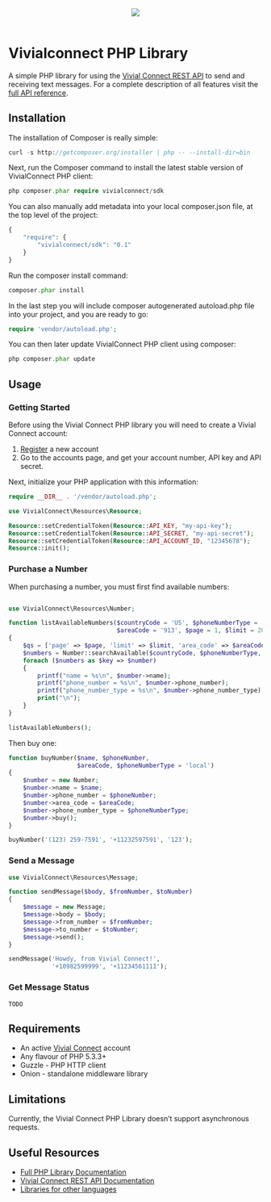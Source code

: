 <!DOCTYPE html>
<html lang="en">
<head>
    <meta charset="utf-8">
    <meta http-equiv="X-UA-Compatible" content="IE=edge">
    <meta name="viewport" content="width=device-width, initial-scale=1">
    <title>Vivial Connect PHP Library</title>
    <link rel="stylesheet" href="/css/github-markdown.css">
    <link rel="stylesheet" href="/css/style.css">
    <link rel="shortcut icon" href="/img/favicon.png'">
</head>
<body class="markdown-body">
    <header style="padding-left: 0px">
        <img src="/img/logo.png"><br>
    </header>

# Vivialconnect PHP Library

A simple PHP library for using the [Vivial Connect REST API](https://www.vivialconnect.net/) to send and receiving text messages. For a complete description of all features visit the [full API reference](https://vivialconnect.github.io/vivialconnect-php/).

Installation
------------

The installation of Composer is really simple:

```php
curl -s http://getcomposer.org/installer | php -- --install-dir=bin
```

Next, run the Composer command to install the latest stable version of VivialConnect PHP client:

```php
php composer.phar require vivialconnect/sdk
```

You can also manually add metadata into your local composer.json file, at the top level of the project:

```php
{
    "require": {
        "vivialconnect/sdk": "0.1"
    }
}
```

Run the composer install command:

```php
composer.phar install
```

In the last step you will include composer autogenerated autoload.php file into your project, and you are ready to go:


```php
require 'vendor/autoload.php';
```

You can then later update VivialConnect PHP client using composer:

```php
php composer.phar update
```


Usage
-----

### Getting Started 

Before using the Vivial Connect PHP library you will need to create a Vivial Connect account:

1. [Register](https://www.vivialconnect.net/register/) a new account 
2. Go to the accounts page, and get your account number, API key and API secret.

Next, initialize your PHP application with this information:


```php
require __DIR__ . '/vendor/autoload.php';

use VivialConnect\Resources\Resource;

Resource::setCredentialToken(Resource::API_KEY, "my-api-key");
Resource::setCredentialToken(Resource::API_SECRET, "my-api-secret");
Resource::setCredentialToken(Resource::API_ACCOUNT_ID, "12345678");
Resource::init();

```

### Purchase a Number

When purchasing a number, you must first find available numbers:

```php

use VivialConnect\Resources\Number;

function listAvailableNumbers($countryCode = 'US', $phoneNumberType = 'local',
                              $areaCode = '913', $page = 1, $limit = 20)
{
    $qs = ['page' => $page, 'limit' => $limit, 'area_code' => $areaCode];
    $numbers = Number::searchAvailable($countryCode, $phoneNumberType, $qs);
    foreach ($numbers as $key => $number)
    {
        printf("name = %s\n", $number->name);
        printf("phone_number = %s\n", $number->phone_number);
        printf("phone_number_type = %s\n", $number->phone_number_type);
        print("\n");
    }
}

listAvailableNumbers();
```

Then buy one:

```php
function buyNumber($name, $phoneNumber,
                   $areaCode, $phoneNumberType = 'local')
{
    $number = new Number;
    $number->name = $name;
    $number->phone_number = $phoneNumber;
    $number->area_code = $areaCode;
    $number->phone_number_type = $phoneNumberType;
    $number->buy();
}

buyNumber('(123) 259-7591', '+11232597591', '123');

```


### Send a Message

```php
use VivialConnect\Resources\Message;

function sendMessage($body, $fromNumber, $toNumber)
{
    $message = new Message;
    $message->body = $body;
    $message->from_number = $fromNumber;
    $message->to_number = $toNumber;
    $message->send();
}

sendMessage('Howdy, from Vivial Connect!',
            '+10982599999', '+11234561111');

```

### Get Message Status


```
TODO
```

Requirements
------------

* An active [Vivial Connect](https://www.vivialconnect.net/register/) account 
* Any flavour of PHP 5.3.3+
* Guzzle - PHP HTTP client
* Onion - standalone middleware library


Limitations
-----------

Currently, the Vivial Connect PHP Library doesn’t support asynchronous requests.

Useful Resources
----------------

* [Full PHP Library Documentation](https://vivialconnect.github.io/vivialconnect-php/)
* [Vivial Connect REST API Documentation](https://www.vivialconnect.net/docs/)
* [Libraries for other languages](https://vivialconnect.github.io/)

</body>